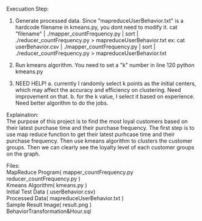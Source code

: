Execuation Step:
1. Generate processed data. Since "mapreduceUserBehavior.txt" is a hardcode filename in kmeans.py, you dont need to modify it.
  cat "filename" | ./mapper_countFrequency.py | sort | ./reducer_countFrequency.py > mapreduceUserBehavior.txt 
  ex: cat userBehavior.csv | ./mapper_countFrequency.py | sort | ./reducer_countFrequency.py > mapreduceUserBehavior.txt 
  
2. Run kmeans algorithm. You need to set a "k" number in line 120
  python kmeans.py

3. NEED HELP!
  a. currently I randomly select k points as the initial centers, which may affect the accuracy and efficiency on clustering. Need improvement on that.
  b. for the k value, I select it based on experience. Need better algorithm to do the jobs.



Explaination:\
The purpose of this project is to find the most loyal customers based on their latest purchase time and their purchase frequency. The first step is to use map reduce function to get their latest purhcase time and their purchase frequency. Then use kmeans algorithm to clusters the customer groups. Then we can clearly see the loyalty level of each customer groups on the graph. 

Files: \
MapReduce Program( mapper_countFrequency.py reducer_countFrequency.py )\
Kmeans Algorithm( kmeans.py )\
Initial Test Data ( userBehavior.csv)\
Processed Data( mapreduceUserBehavior.txt )\
Sample Result Image( result.png )\
BehaviorTransformation&Hour.sql
